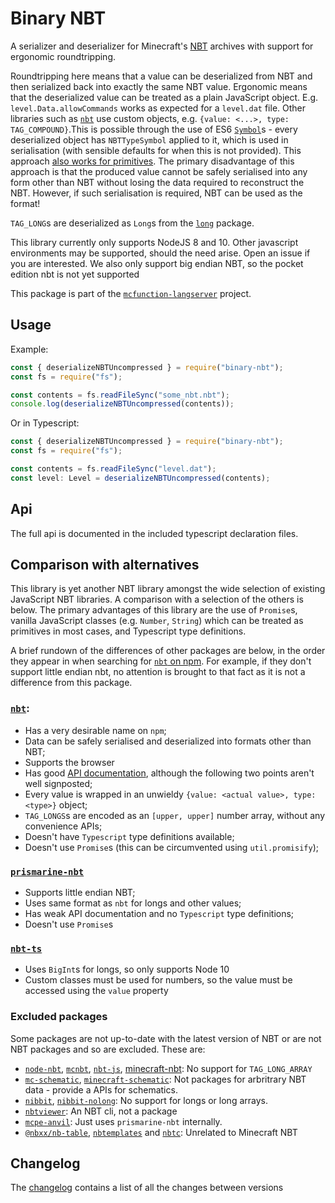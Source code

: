 # Binary NBT

A serializer and deserializer for Minecraft's [NBT](https://wiki.vg/NBT)
archives with support for ergonomic roundtripping.

Roundtripping here means that a value can be deserialized from NBT and then
serialized back into exactly the same NBT value. Ergonomic means that the
deserialized value can be treated as a plain JavaScript object. E.g.
`level.Data.allowCommands` works as expected for a `level.dat` file. Other
libraries such as [`nbt`](https://www.npmjs.com/package/nbt) use custom objects,
e.g. `{value: <...>, type: TAG_COMPOUND}`.This is possible through the use of
ES6
[`Symbol`](https://developer.mozilla.org/en-US/docs/Web/JavaScript/Reference/Global_Objects/Symbol)s -
every deserialized object has `NBTTypeSymbol` applied to it, which is used in
serialisation (with sensible defaults for when this is not provided). This
approach
[also works for primitives](https://stackoverflow.com/questions/42560540/what-happens-when-i-object-assign-to-a-primitive-type-in-javascript).
The primary disadvantage of this approach is that the produced value cannot be
safely serialised into any form other than NBT without losing the data required
to reconstruct the NBT. However, if such serialisation is required, NBT can be
used as the format!

`TAG_LONG`s are deserialized as `Long`s from the
[`long`](https://www.npmjs.com/package/long) package.

This library currently only supports NodeJS 8 and 10. Other javascript
environments may be supported, should the need arise. Open an issue if you are
interested. We also only support big endian NBT, so the pocket edition nbt is
not yet supported

This package is part of the
[`mcfunction-langserver`](https://github.com/Levertion/mcfunction) project.

## Usage

Example:

```js
const { deserializeNBTUncompressed } = require("binary-nbt");
const fs = require("fs");

const contents = fs.readFileSync("some_nbt.nbt");
console.log(deserializeNBTUncompressed(contents));
```

Or in Typescript:

```ts
const { deserializeNBTUncompressed } = require("binary-nbt");
const fs = require("fs");

const contents = fs.readFileSync("level.dat");
const level: Level = deserializeNBTUncompressed(contents);
```

## Api

The full api is documented in the included typescript declaration files.

## Comparison with alternatives

This library is yet another NBT library amongst the wide selection of existing
JavaScript NBT libraries. A comparison with a selection of the others is below.
The primary advantages of this library are the use of `Promise`s, vanilla
JavaScript classes (e.g. `Number`, `String`) which can be treated as primitives
in most cases, and Typescript type definitions.

A brief rundown of the differences of other packages are below, in the order
they appear in when searching for
[`nbt` on npm](https://www.npmjs.com/search?q=nbt). For example, if they don't
support little endian nbt, no attention is brought to that fact as it is not a
difference from this package.

### [`nbt`](https://www.npmjs.com/package/nbt):

-   Has a very desirable name on `npm`;
-   Data can be safely serialised and deserialized into formats other than NBT;
-   Supports the browser
-   Has good [API documentation](http://sjmulder.github.io/nbt-js/), although
    the following two points aren't well signposted;
-   Every value is wrapped in an unwieldy
    `{value: <actual value>, type: <type>}` object;
-   `TAG_LONGS`s are encoded as an `[upper, upper]` number array, without any
    convenience APIs;
-   Doesn't have `Typescript` type definitions available;
-   Doesn't use `Promise`s (this can be circumvented using `util.promisify`);

### [`prismarine-nbt`](https://www.npmjs.com/package/prismarine-nbt)

-   Supports little endian NBT;
-   Uses same format as `nbt` for longs and other values;
-   Has weak API documentation and no `Typescript` type definitions;
-   Doesn't use `Promise`s

### [`nbt-ts`](https://www.npmjs.com/package/nbt-ts)

-   Uses `BigInt`s for longs, so only supports Node 10
-   Custom classes must be used for numbers, so the value must be accessed using
    the `value` property

### Excluded packages

Some packages are not up-to-date with the latest version of NBT or are not NBT
packages and so are excluded. These are:

-   [`node-nbt`](https://www.npmjs.com/package/node-nbt),
    [`mcnbt`](https://www.npmjs.com/package/mcnbt),
    [`nbt-js`](https://www.npmjs.com/package/nbt-js),
    [minecraft-nbt](https://www.npmjs.com/package/minecraft-nbt): No support for
    `TAG_LONG_ARRAY`
-   [`mc-schematic`](https://www.npmjs.com/package/mc-schematic),
    [`minecraft-schematic`](https://www.npmjs.com/package/minecraft-schematic):
    Not packages for arbritrary NBT data - provide a APIs for schematics.
-   [`nibbit`](https://www.npmjs.com/package/nibbit),
    [`nibbit-nolong`](https://www.npmjs.com/package/nibbit-nolong): No support
    for longs or long arrays.
-   [`nbtviewer`](https://www.npmjs.com/package/nbtviewer): An NBT cli, not a
    package
-   [`mcpe-anvil`](https://www.npmjs.com/package/mcpe-anvil): Just uses
    `prismarine-nbt` internally.
-   [`@nbxx/nb-table`](https://www.npmjs.com/package/@nbxx/nb-table),
    [`nbtemplates`](https://www.npmjs.com/package/nbtemplates) and
    [`nbtc`](https://www.npmjs.com/package/nbtc): Unrelated to Minecraft NBT

## Changelog

The [changelog](./CHANGELOG.md) contains a list of all the changes between
versions
